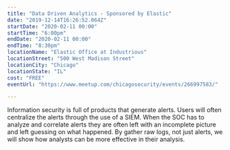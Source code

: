 ```yaml
---
title: "Data Driven Analytics - Sponsored by Elastic"
date: "2019-12-14T16:26:52.064Z"
startDate: "2020-02-11 00:00"
startTime: "6:00pm"
endDate: "2020-02-11 00:00"
endTime: "8:30pm"
locationName: "Elastic Office at Industrious"
locationStreet: "500 West Madison Street"
locationCity: "Chicago"
locationState: "IL"
cost: "FREE"
eventUrl: "https://www.meetup.com/chicagosecurity/events/266997583/"

---
```


Information security is full of products that generate alerts. Users will often centralize the alerts through the use of a SIEM. When the SOC has to analyze and correlate alerts they are often left with an incomplete picture and left guessing on what happened. By gather raw logs, not just alerts, we will show how analysts can be more effective in their analysis.

